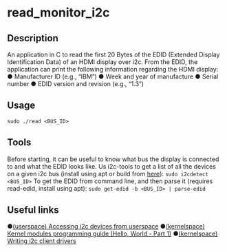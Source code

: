 # read_monitor_i2c
## Description
An application in C to read the first 20 Bytes of the EDID (Extended Display Identification Data) of an HDMI display over i2c. From the EDID, the application can print the following information regarding the HDMI display:
● Manufacturer ID (e.g., “IBM”)
● Week and year of manufacture
● Serial number
● EDID version and revision (e.g., “1.3”)

## Usage
```sudo ./read <BUS_ID>```

## Tools
Before starting, it can be useful to know what bus the display is connected to and what the EDID looks like.
Us i2c-tools to get a list of all the devices on a given i2c bus (install using apt or build from [here](https://github.com/mozilla-b2g/i2c-tools)):
```sudo i2cdetect <BUS_ID>```
To get the EDID from command line, and then parse it (requires read-edid, install using apt):
```sudo get-edid -b <BUS_ID> | parse-edid```

## Useful links
●[(userspace) Accessing i2c devices from userspace](https://www.kernel.org/doc/Documentation/i2c/dev-interface)
●[(kernelspace) Kernel modules programming guide (Hello, World - Part 1)](http://www.tldp.org/LDP/lkmpg/2.6/html/x121.html)
●[(kernelspace) Writing i2c client drivers](http://renjucnair.blogspot.ca/2012/01/writing-i2c-client-driver.html)
